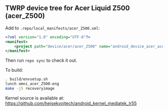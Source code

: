 ## TWRP device tree for Acer Liquid Z500 (acer_Z500)

Add to `.repo/local_manifests/acer_Z500.xml`:

```xml
<?xml version="1.0" encoding="UTF-8"?>
<manifest>
	<project path="device/acer/acer_Z500" name="android_device_acer_acer_Z500" remote="hejsekvojtech" revision="android-5.1" />
</manifest>
```

Then run `repo sync` to check it out.

To build:

```sh
. build/envsetup.sh
lunch omni_acer_Z500-eng
make -j5 recoveryimage
```
Kernel source is available at: https://github.com/hejsekvojtech/android_kernel_mediatek_lr55
